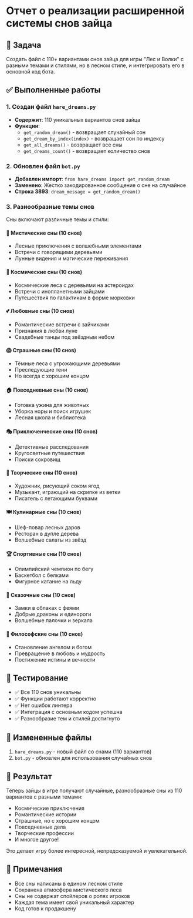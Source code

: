 # Отчет о реализации расширенной системы снов зайца

## 🐰 Задача
Создать файл с 110+ вариантами снов зайца для игры "Лес и Волки" с разными темами и стилями, но в лесном стиле, и интегрировать его в основной код бота.

## ✅ Выполненные работы

### 1. Создан файл `hare_dreams.py`
- **Содержит**: 110 уникальных вариантов снов зайца
- **Функции**:
  - `get_random_dream()` - возвращает случайный сон
  - `get_dream_by_index(index)` - возвращает сон по индексу
  - `get_all_dreams()` - возвращает все сны
  - `get_dreams_count()` - возвращает количество снов

### 2. Обновлен файл `bot.py`
- **Добавлен импорт**: `from hare_dreams import get_random_dream`
- **Заменено**: Жестко закодированное сообщение о сне на случайное
- **Строка 3893**: `dream_message = get_random_dream()`

### 3. Разнообразные темы снов
Сны включают различные темы и стили:

#### 🌙 Мистические сны (10 снов)
- Лесные приключения с волшебными элементами
- Встречи с говорящими деревьями
- Лунные видения и магические переживания

#### 🌌 Космические сны (10 снов)
- Космические леса с деревьями на астероидах
- Встречи с инопланетными зайцами
- Путешествия по галактикам в форме морковки

#### 💕 Любовные сны (10 снов)
- Романтические встречи с зайчихами
- Признания в любви луне
- Свадебные танцы под звёздным небом

#### 😱 Страшные сны (10 снов)
- Тёмные леса с угрожающими деревьями
- Преследующие тени
- Но всегда с хорошим концом

#### 🏠 Повседневные сны (10 снов)
- Готовка ужина для животных
- Уборка норы и поиск игрушек
- Лесная школа и библиотека

#### 🎭 Приключенческие сны (10 снов)
- Детективные расследования
- Кругосветные путешествия
- Поиски сокровищ

#### 🎨 Творческие сны (10 снов)
- Художник, рисующий соком ягод
- Музыкант, играющий на скрипке из ветки
- Писатель с летающими буквами

#### 🍽️ Кулинарные сны (10 снов)
- Шеф-повар лесных даров
- Ресторан в дупле дерева
- Волшебные салаты из звёзд

#### 🏆 Спортивные сны (10 снов)
- Олимпийский чемпион по бегу
- Баскетбол с белками
- Фигурное катание на льду

#### 🏰 Сказочные сны (10 снов)
- Замки в облаках с феями
- Добрые драконы и единороги
- Волшебные палочки и зеркала

#### 🌟 Философские сны (10 снов)
- Становление ангелом и богом
- Превращение в любовь и мудрость
- Постижение истины и вечности

## 🧪 Тестирование
- ✅ Все 110 снов уникальны
- ✅ Функции работают корректно
- ✅ Нет ошибок линтера
- ✅ Интеграция с основным кодом успешна
- ✅ Разнообразие тем и стилей достигнуто

## 📁 Измененные файлы
1. `hare_dreams.py` - новый файл со снами (110 вариантов)
2. `bot.py` - обновлен для использования случайных снов

## 🎯 Результат
Теперь зайцы в игре получают случайные, разнообразные сны из 110 вариантов с разными темами:
- Космические приключения
- Романтические истории
- Страшные, но с хорошим концом
- Повседневные дела
- Творческие профессии
- И многое другое!

Это делает игру более интересной, непредсказуемой и увлекательной.

## 📝 Примечания
- Все сны написаны в едином лесном стиле
- Сохранена атмосфера мистического леса
- Сны не содержат спойлеров о ролях игроков
- Каждая тема имеет свой уникальный характер
- Код готов к продакшену
